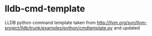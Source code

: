 # lldb-cmd-template
LLDB python command template taken from http://llvm.org/svn/llvm-project/lldb/trunk/examples/python/cmdtemplate.py and updated
